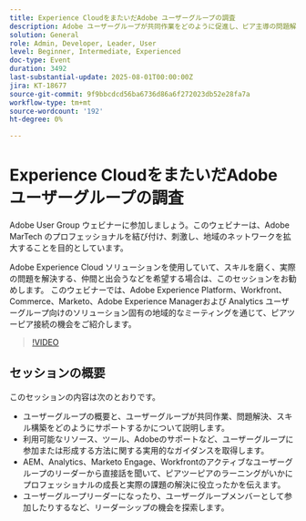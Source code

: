 ```yaml
---
title: Experience CloudをまたいだAdobe ユーザーグループの調査
description: Adobe ユーザーグループが共同作業をどのように促進し、ピア主導の問題解決を提供し、AEM、Analytics、Marketo Engage、Workfront全体でリーダーシップの機会を提供するかについて説明します。
solution: General
role: Admin, Developer, Leader, User
level: Beginner, Intermediate, Experienced
doc-type: Event
duration: 3492
last-substantial-update: 2025-08-01T00:00:00Z
jira: KT-18677
source-git-commit: 9f9bbcdcd56ba6736d86a6f272023db52e28fa7a
workflow-type: tm+mt
source-wordcount: '192'
ht-degree: 0%

---
```



# Experience CloudをまたいだAdobe ユーザーグループの調査

Adobe User Group ウェビナーに参加しましょう。このウェビナーは、Adobe MarTech のプロフェッショナルを結び付け、刺激し、地域のネットワークを拡大することを目的としています。

Adobe Experience Cloud ソリューションを使用していて、スキルを磨く、実際の問題を解決する、仲間と出会うなどを希望する場合は、このセッションをお勧めします。 このウェビナーでは、Adobe Experience Platform、Workfront、Commerce、Marketo、Adobe Experience Managerおよび Analytics ユーザーグループ向けのソリューション固有の地域的なミーティングを通じて、ピアツーピア接続の機会をご紹介します。

>[!VIDEO](https://video.tv.adobe.com/v/3470396/?learn=on&enablevpops)

## セッションの概要

このセッションの内容は次のとおりです。

* ユーザーグループの概要と、ユーザーグループが共同作業、問題解決、スキル構築をどのようにサポートするかについて説明します。
* 利用可能なリソース、ツール、Adobeのサポートなど、ユーザーグループに参加または形成する方法に関する実用的なガイダンスを取得します。
* AEM、Analytics、Marketo Engage、Workfrontのアクティブなユーザーグループのリーダーから直接話を聞いて、ピアツーピアのラーニングがいかにプロフェッショナルの成長と実際の課題の解決に役立ったかを伝えます。
* ユーザーグループリーダーになったり、ユーザーグループメンバーとして参加したりするなど、リーダーシップの機会を探索します。


